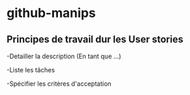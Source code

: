 # github-manips

## Principes de travail dur les User stories
-Detailler la description (En tant que ...)

-Liste les tâches

-Spécifier les critères d'acceptation